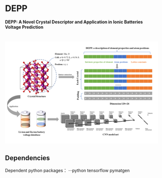 # DEPP
**DEPP: A Novel Crystal Descriptor and Application in Ionic Batteries Voltage Prediction**
# ![image.png](Schematic.png)

## Dependencies
Dependent python packages：
···python
tensorflow
pymatgen
